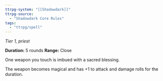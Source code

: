 ```yaml
---
ttrpg-system: "[[Shadowdark]]"
ttrpg-source: 
  - "Shadowdark Core Rules"
tags:
  - "ttrpg/spell"
---
```

*Tier 1, priest*

**Duration:** 5 rounds
**Range:** Close

One weapon you touch is imbued with a sacred blessing.

The weapon becomes magical and has +1 to attack and damage rolls for the duration.
